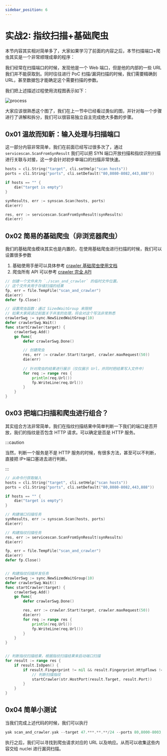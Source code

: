 ```yaml
---
sidebar_position: 6
---
```


# 实战2: 指纹扫描+基础爬虫

本节内容其实相对简单多了，大家如果学习了前面的内容之后，本节扫描端口+爬虫其实是一个非常顺理成章的程序：

我们经常在扫描端口的时候，发现他是一个 Web 端口，但是他的内部的一些 URL 我们并不能获取到。同时往往进行 PoC 扫描/漏洞扫描的时候，我们需要精确到 URL，甚至数据包才能确定这个需要扫描的参数。

我们把上述描述过程使用流程图表示如下：

![process](/img/docs/scan_and_crawler/process.jpg)

大家应该很熟悉这个图了，我们在上一节中已经看过类似的图，并针对每一个步骤进行了讲解和拆分，我们可以很容易独立自主完成绝大多数的步骤。

## 0x01 温故而知新：输入处理与扫描端口

这一部分内容非常简单，我们在前面已经写过很多次了，通过 `servicescan.ScanFromSynResult` 我们可以把 SYN 端口开放扫描和指纹识别扫描进行关联与对接，这一步会针对初步单端口的扫描非常快速。

```go
hosts = cli.String("target", cli.setHelp("scan hosts"))
ports = cli.String("ports", cli.setDefault("80,8080-8082,443,888"))

if hosts == "" {
    die("target is empty")
}

synResults, err := synscan.Scan(hosts, ports)
die(err)

res, err := servicescan.ScanFromSynResult(synResults)
die(err)
```

## 0x02 简易的基础爬虫（非浏览器爬虫）

我们的基础爬虫模块其实也是内置的，在使用基础爬虫进行扫描的时候，我们可以设置很多参数

1. 基础使用手册可以具体参考 [crawler 基础爬虫使用文档](../buildinlibs/lib_crawler)
1. 爬虫所有 API 可以参考 [crawler 完全 API](/docs/api/crawler)

```go
// 创建一个文件夹为 `./scan_and_crawler` 的临时文件位置。
// 这个文件夹用于存储扫描的结果
fp, err = file.TempFile("scan_and_crawler")
die(err)
defer fp.Close()

// 设置爬虫函数：通过 SizedWaitGroup 来限频
// 如果大家阅读过前面关于并发的处理，将会对这个写法非常熟悉
crawlerSwg := sync.NewSizedWaitGroup(10)
defer crawlerSwg.Wait()
func startCrawler(target) {
    crawlerSwg.Add()
    go func{
        defer crawlerSwg.Done()

        // 创建爬虫
        res, err := crawler.Start(target, crawler.maxRequest(50))
        die(err)
        
        // 针对爬虫的结果进行展示（仅仅展示 Url，并同时把结果写入文件中）
        for req := range res {
            println(req.Url())
            fp.WriteLine(req.Url())
        }
    }
}
```

## 0x03 把端口扫描和爬虫进行组合？

其实组合方法非常简单，我们在指纹扫描结果中简单判断一下我们的端口是否开放，我们的指纹是否包含 HTTP 请求。可以确定是否是 HTTP 服务。

:::caution

当然，判断一个服务是不是 HTTP 服务的时候，有很多方法，甚至可以不判断，直接把 IP+端口塞进去进行判断。

:::

```go {40-48}
// 从命令行获取输入
hosts = cli.String("target", cli.setHelp("scan hosts"))
ports = cli.String("ports", cli.setDefault("80,8080-8082,443,888"))

if hosts == "" {
    die("target is empty")
}

// 构建端口扫描任务
synResults, err := synscan.Scan(hosts, ports)
die(err)

// 构建指纹扫描任务
res, err := servicescan.ScanFromSynResult(synResults)
die(err)

fp, err = file.TempFile("scan_and_crawler")
die(err)
defer fp.Close()


// 构建指纹扫描并发任务
crawlerSwg := sync.NewSizedWaitGroup(10)
defer crawlerSwg.Wait()
func startCrawler(target) {
    crawlerSwg.Add()
    go func{
        defer crawlerSwg.Done()

        res, err := crawler.Start(target, crawler.maxRequest(50))
        die(err)
        for req := range res {
            println(req.Url())
            fp.WriteLine(req.Url())
        }
    }
}


// 判断指纹扫描结果，根据指纹扫描结果来启动端口扫描
for result := range res {
    if result.IsOpen() {
        if result.Fingerprint != nil && result.Fingerprint.HttpFlows != nil{
            // 判断扫描指纹
            startCrawler(str.HostPort(result.Target, result.Port))
        }
    }
}
```

## 0x04 简单小测试

当我们完成上述代码的时候，我们可以执行 

```go
yak scan_and_crawler.yak --target 47.***.**.**/24 --ports 80,8000-8003,8080-8083,443
```

执行之后，我们可以寻找到爬虫请求对应的 URL 以及响应。从而可以收集这些内容交给 nuclei 进行漏洞扫描。